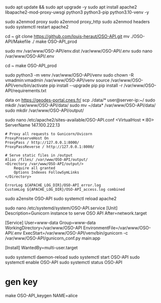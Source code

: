 sudo apt update && sudo apt upgrade -y
sudo apt install apache2 libapache2-mod-proxy-uwsgi python3 python3-pip python3.10-venv -y


sudo a2enmod proxy
sudo a2enmod proxy_http
sudo a2enmod headers
sudo systemctl restart apache2

cd ~
git clone https://github.com/louis-heraut/OSO-API.git
mv ./OSO-API/Makefile ./
make OSO-API_prod

sudo mv /var/www/OSO-API/env.dist /var/www/OSO-API/.env
sudo nano /var/www/OSO-API/.env

cd ~
make OSO-API_prod

sudo python3 -m venv /var/www/OSO-API/venv
sudo chown -R vmadmin:vmadmin /var/www/OSO-API/venv
source /var/www/OSO-API/venv/bin/activate
pip install --upgrade pip
pip install -r /var/www/OSO-API/requirements.txt


data on https://geodes-portal.cnes.fr/
scp ./data/* user@server-ip:~/
sudo mkdir /var/www/OSO-API/data/
sudo mv ~/data* /var/www/OSO-API/data/
sudo mkdir /var/www/OSO-API/output/

sudo nano /etc/apache2/sites-available/OSO-API.conf
<VirtualHost *:80>
    ServerName 147.100.222.13

    # Proxy all requests to Gunicorn/Uvicorn
    ProxyPreserveHost On
    ProxyPass / http://127.0.0.1:8000/
    ProxyPassReverse / http://127.0.0.1:8000/

    # Serve static files in /output
    Alias /files/ /var/www/OSO-API/output/
    <Directory /var/www/OSO-API/output/>
        Require all granted
        Options Indexes FollowSymLinks
    </Directory>

    ErrorLog ${APACHE_LOG_DIR}/OSO-API_error.log
    CustomLog ${APACHE_LOG_DIR}/OSO-API_access.log combined
</VirtualHost>

sudo a2ensite OSO-API
sudo systemctl reload apache2



sudo nano /etc/systemd/system/OSO-API.service
[Unit]
Description=Gunicorn instance to serve OSO API
After=network.target

[Service]
User=www-data
Group=www-data
WorkingDirectory=/var/www/OSO-API
EnvironmentFile=/var/www/OSO-API/.env
ExecStart=/var/www/OSO-API/venv/bin/gunicorn -c /var/www/OSO-API/gunicorn_conf.py main:app

[Install]
WantedBy=multi-user.target

sudo systemctl daemon-reload
sudo systemctl start OSO-API
sudo systemctl enable OSO-API
sudo systemctl status OSO-API




# gen key
make OSO-API_keygen NAME=alice




